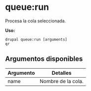 # queue:run
Procesa la cola seleccionada.

**Uso:**
```
drupal queue:run [arguments]
qr
```

## Argumentos disponibles
Argumento | Detalles
---------|-------------
name | Nombre de la cola.
